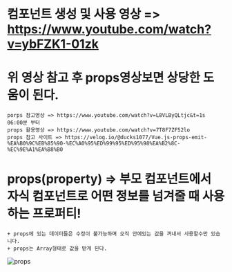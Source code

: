 # 컴포넌트 생성 및 사용 영상 => https://www.youtube.com/watch?v=ybFZK1-01zk

# 위 영상 참고 후 props영상보면 상당한 도움이 된다.
	porps 참고영상 => https://www.youtube.com/watch?v=L8VLByQLtjc&t=1s  06:00분 부터 
	props 활용영상 => https://www.youtube.com/watch?v=7T8F7ZF52lo
	props 참고 사이트 => https://velog.io/@ducks1077/Vue.js-props-emit-%EA%B0%9C%EB%85%90-%EC%A0%95%ED%99%95%ED%95%98%EA%B2%8C-%EC%9E%A1%EA%B8%B0


# props(property) => 부모 컴포넌트에서 자식 컴포넌트로 어떤 정보를 넘겨줄 때 사용하는 프로퍼티!
	+ props에 있는 데이터들은 수정이 불가능하며 오직 안에있는 값을 꺼내서 사용할수만 있습니다.
	+ props는 Array형태로 값을 받게 된다.

	
![props](../img/props.png)